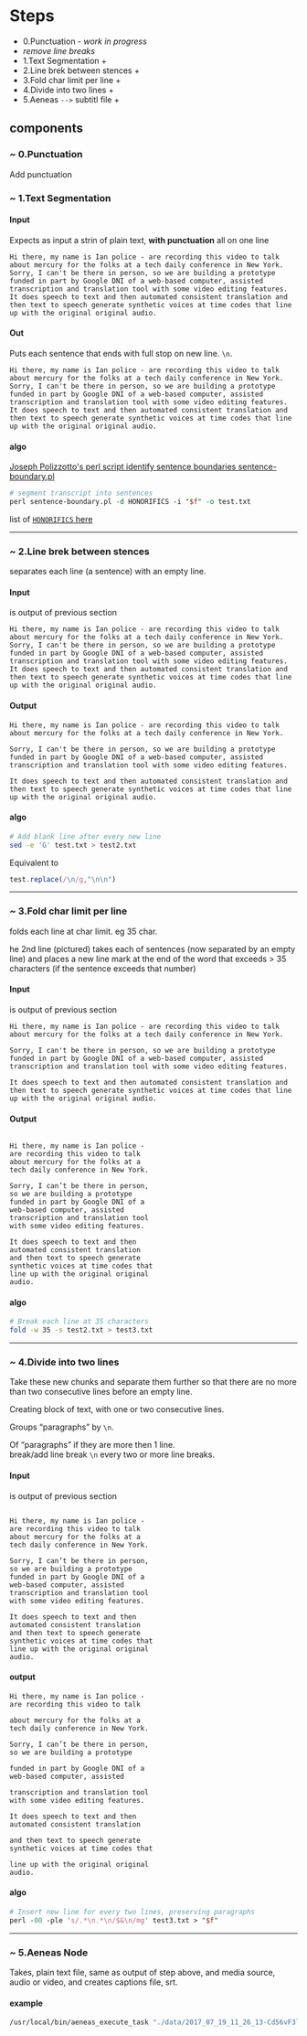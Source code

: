 # Steps

- 0.Punctuation - _work in progress_
- _remove line breaks_
- 1.Text Segmentation +
- 2.Line brek between stences +
- 3.Fold char limit per line +
- 4.Divide into two lines +
- 5.Aeneas `-->` subtitl file +


## components

### ~ 0.Punctuation 

Add punctuation 

<!-- Punctuator 2 library  -->


### ~ 1.Text Segmentation 

<!-- See module readme for more details -->

#### Input
Expects as input a strin of plain text, **with punctuation** all on one line 

```
Hi there, my name is Ian police - are recording this video to talk about mercury for the folks at a tech daily conference in New York. Sorry, I can't be there in person, so we are building a prototype funded in part by Google DNI of a web-based computer, assisted transcription and translation tool with some video editing features. It does speech to text and then automated consistent translation and then text to speech generate synthetic voices at time codes that line up with the original original audio.
```

#### Out 

Puts each sentence that ends with full stop on new line. `\n`.
 
``` 
Hi there, my name is Ian police - are recording this video to talk about mercury for the folks at a tech daily conference in New York.
Sorry, I can't be there in person, so we are building a prototype funded in part by Google DNI of a web-based computer, assisted transcription and translation tool with some video editing features.
It does speech to text and then automated consistent translation and then text to speech generate synthetic voices at time codes that line up with the original original audio.
```

#### algo 

[Joseph Polizzotto's perl script identify sentence boundaries sentence-boundary.pl ](https://github.com/polizoto/segment_transcript/blob/master/sentence-boundary.pl)

```perl
# segment transcript into sentences
perl sentence-boundary.pl -d HONORIFICS -i "$f" -o test.txt
```

list of [`HONORIFICS` here](https://github.com/polizoto/align_transcript/blob/master/HONORIFICS)

---

### ~  2.Line brek between stences

<!-- See module readme for more details -->
separates each line (a sentence) with an empty line.
<!-- Adds a line break `\n\n` in between in each stence.  -->

#### Input
is output of previous section 


```
Hi there, my name is Ian police - are recording this video to talk about mercury for the folks at a tech daily conference in New York.
Sorry, I can't be there in person, so we are building a prototype funded in part by Google DNI of a web-based computer, assisted transcription and translation tool with some video editing features.
It does speech to text and then automated consistent translation and then text to speech generate synthetic voices at time codes that line up with the original original audio.
```

#### Output

```
Hi there, my name is Ian police - are recording this video to talk about mercury for the folks at a tech daily conference in New York.

Sorry, I can't be there in person, so we are building a prototype funded in part by Google DNI of a web-based computer, assisted transcription and translation tool with some video editing features.

It does speech to text and then automated consistent translation and then text to speech generate synthetic voices at time codes that line up with the original original audio.
```

#### algo 

```bash
# Add blank line after every new line
sed -e 'G' test.txt > test2.txt
```

Equivalent to 

```js
test.replace(/\n/g,"\n\n")
```

---

### ~  3.Fold char limit per line

folds each line at char limit. eg 35 char. 

he 2nd line (pictured) takes each of sentences (now separated by an empty line) and places a new line mark at the end of the word that exceeds > 35 characters (if the sentence exceeds that number)

#### Input
is output of previous section 

```
Hi there, my name is Ian police - are recording this video to talk about mercury for the folks at a tech daily conference in New York.

Sorry, I can't be there in person, so we are building a prototype funded in part by Google DNI of a web-based computer, assisted transcription and translation tool with some video editing features.

It does speech to text and then automated consistent translation and then text to speech generate synthetic voices at time codes that line up with the original original audio.
```

#### Output

```

Hi there, my name is Ian police -
are recording this video to talk
about mercury for the folks at a
tech daily conference in New York.

Sorry, I can’t be there in person,
so we are building a prototype
funded in part by Google DNI of a
web-based computer, assisted
transcription and translation tool
with some video editing features.

It does speech to text and then
automated consistent translation
and then text to speech generate
synthetic voices at time codes that
line up with the original original
audio.
```

#### algo

```bash
# Break each line at 35 characters
fold -w 35 -s test2.txt > test3.txt
```


<!-- See module readme for more details -->

---

### ~  4.Divide into two lines

Take these new chunks and separate them further so that there are no more than two consecutive lines before an empty line.

Creating block of text, with one or two consecutive lines.

Groups “paragraphs” by `\n`.

Of “paragraphs” if they are more then 1 line. 	
break/add line break  `\n` every two or more line breaks.


#### Input
is output of previous section 

```

Hi there, my name is Ian police -
are recording this video to talk
about mercury for the folks at a
tech daily conference in New York.

Sorry, I can’t be there in person,
so we are building a prototype
funded in part by Google DNI of a
web-based computer, assisted
transcription and translation tool
with some video editing features.

It does speech to text and then
automated consistent translation
and then text to speech generate
synthetic voices at time codes that
line up with the original original
audio.
```

#### output

```
Hi there, my name is Ian police -
are recording this video to talk

about mercury for the folks at a
tech daily conference in New York.

Sorry, I can’t be there in person,
so we are building a prototype

funded in part by Google DNI of a
web-based computer, assisted

transcription and translation tool
with some video editing features.

It does speech to text and then
automated consistent translation

and then text to speech generate
synthetic voices at time codes that

line up with the original original
audio.
```

#### algo  

```perl
# Insert new line for every two lines, preserving paragraphs
perl -00 -ple 's/.*\n.*\n/$&\n/mg' test3.txt > "$f"
```


---


### ~  5.Aeneas Node

<!-- See module readme for more details -->

Takes, plain text file, same as output of step above, and media source, audio or video, and creates captions file, srt. 

#### example 

```bash
/usr/local/bin/aeneas_execute_task "./data/2017_07_19_11_26_13-Cd56vF3lZ_Q.mp4" "./examples/blaine.srt" "task_language=eng|os_task_file_format=srt|is_text_type=subtitles|is_audio_file_head_length=0|is_audio_file_tail_length=0|task_adjust_boundary_nonspeech_min=1.000|task_adjust_boundary_nonspeech_string=REMOVE|task_adjust_boundary_algorithm=percent|task_adjust_boundary_percent_value=75|is_text_file_ignore_regex=[*]" ./examples/2017_07_19_11_26_13-Cd56vF3lZ_Q.mp4.srt
```
